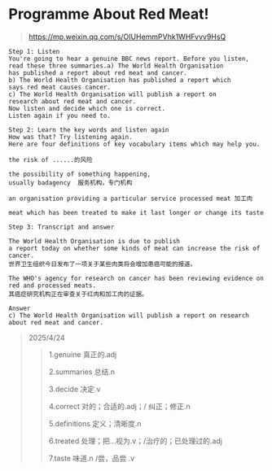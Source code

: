 # Programme About Red Meat!

> https://mp.weixin.qq.com/s/OIUHemmPVhk1WHFvvv9HsQ

```
Step 1: Listen 
You're going to hear a genuine BBC news report. Before you listen, 
read these three summaries.a) The World Health Organisation 
has published a report about red meat and cancer.
b) The World Health Organisation has published a report which 
says red meat causes cancer.
c) The World Health Organisation will publish a report on 
research about red meat and cancer. 
Now listen and decide which one is correct. 
Listen again if you need to.

Step 2: Learn the key words and listen again
How was that? Try listening again. 
Here are four definitions of key vocabulary items which may help you.

the risk of ......的风险

the possibility of something happening, 
usually badagency  服务机构，专门机构

an organisation providing a particular service processed meat 加工肉

meat which has been treated to make it last longer or change its taste 

Step 3: Transcript and answer

The World Health Organisation is due to publish 
a report today on whether some kinds of meat can increase the risk of cancer.
世界卫生组织今日发布了一项关于某些肉类将会增加患癌可能的报道。

The WHO's agency for research on cancer has been reviewing evidence on 
red and processed meats.
其癌症研究机构正在审查关于红肉和加工肉的证据。

Answer
c) The World Health Organisation will publish a report on research 
about red meat and cancer.
```

> 2025/4/24
> 
> > 1.genuine 真正的.adj
> > 
> > 2.summaries 总结.n
> > 
> > 3.decide 决定.v
> > 
> > 4.correct 对的；合适的.adj；/ 纠正；修正.n
> > 
> > 5.definitions 定义；清晰度.n
> > 
> > 6.treated 处理；把…视为.v；/治疗的；已处理过的.adj
> > 
> > 7.taste 味道.n /尝，品尝 .v